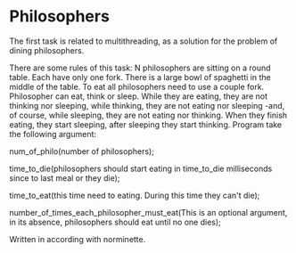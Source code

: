 # Philosophers
The first task is related to multithreading, as a solution for the problem of dining philosophers.

There are some rules of this task:
N philosophers are sitting on a round table. Each have only one fork. There is a large bowl of spaghetti in the middle of the table. To eat all philosophers need to use a couple fork. Philosopher can eat, think or sleep. While they are eating, they are not thinking nor sleeping, while thinking, they are not eating nor sleeping -and, of course, while sleeping, they are not eating nor thinking. When they finish eating, they start sleeping, after sleeping they start thinking. 
Program take the following argument: 

num_of_philo(number of philosophers);

time_to_die(philosophers should start eating in time_to_die milliseconds since to last meal or they die);

time_to_eat(this time need to eating. During this time they can't die);

number_of_times_each_philosopher_must_eat(This is an optional argument, in its absence, philosophers should eat until no one dies);

Written in according with norminette.

